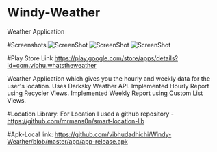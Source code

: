 # Windy-Weather
Weather Application

#Screenshots
![ScreenShot](https://cloud.githubusercontent.com/assets/14141170/18814911/3230ef0e-833e-11e6-8d07-3f379b7c9c3b.png)
![ScreenShot](https://cloud.githubusercontent.com/assets/14141170/18814913/32350846-833e-11e6-8633-f25172c2c1bb.png)
![ScreenShot](https://cloud.githubusercontent.com/assets/14141170/18814912/32351048-833e-11e6-8d85-a91ba703cfc5.png)


#Play Store Link
https://play.google.com/store/apps/details?id=com.vibhu.whatstheweather

Weather Application which gives you the hourly and weekly data for the user's location.
Uses Darksky Weather API.
Implemented Hourly Report using Recycler Views.
Implemented Weekly Report using Custom List Views.

#Location Library:
For Location I used a github repository - https://github.com/mrmans0n/smart-location-lib

#Apk-Local link:
https://github.com/vibhudadhichi/Windy-Weather/blob/master/app/app-release.apk
